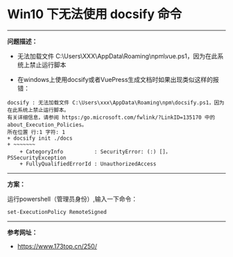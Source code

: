 # Win10 下无法使用 docsify 命令

---
**问题描述：**

* 无法加载文件 C:\Users\XXX\AppData\Roaming\npm\vue.ps1，因为在此系统上禁止运行脚本

* 在windows上使用docsify或者VuePress生成文档时如果出现类似这样的报错：

```Shell
docsify : 无法加载文件 C:\Users\xxx\AppData\Roaming\npm\docsify.ps1，因为在此系统上禁止运行脚本。
有关详细信息，请参阅 https:/go.microsoft.com/fwlink/?LinkID=135170 中的 about_Execution_Policies。
所在位置 行:1 字符: 1
+ docsify init ./docs
+ ~~~~~~~
    + CategoryInfo          : SecurityError: (:) []，PSSecurityException
    + FullyQualifiedErrorId : UnauthorizedAccess
```

---

**方案：**

运行powershell（管理员身份）,输入一下命令：

```Shell
set-ExecutionPolicy RemoteSigned
```

---

**参考网址：**

* <https://www.173top.cn/250/>
